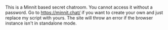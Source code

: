 This is a Minnit based secret chatroom. You cannot access it without a password. Go to https://minnit.chat/ if you want to create your own and just replace my script with yours. The site will throw an error if the browser instance isn't in standalone mode.
